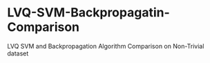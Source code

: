 # LVQ-SVM-Backpropagatin-Comparison
LVQ SVM and Backpropagation Algorithm Comparison on Non-Trivial dataset  
